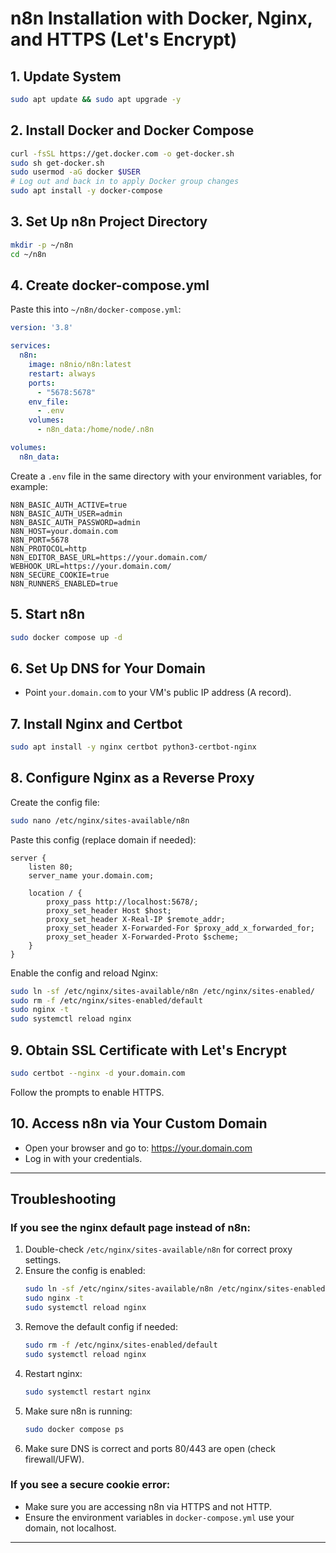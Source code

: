 
# n8n Installation with Docker, Nginx, and HTTPS (Let's Encrypt)

## 1. Update System
```sh
sudo apt update && sudo apt upgrade -y
```

## 2. Install Docker and Docker Compose
```sh
curl -fsSL https://get.docker.com -o get-docker.sh
sudo sh get-docker.sh
sudo usermod -aG docker $USER
# Log out and back in to apply Docker group changes
sudo apt install -y docker-compose
```

## 3. Set Up n8n Project Directory
```sh
mkdir -p ~/n8n
cd ~/n8n
```

## 4. Create docker-compose.yml

Paste this into `~/n8n/docker-compose.yml`:
```yaml
version: '3.8'

services:
  n8n:
    image: n8nio/n8n:latest
    restart: always
    ports:
      - "5678:5678"
    env_file:
      - .env
    volumes:
      - n8n_data:/home/node/.n8n

volumes:
  n8n_data:
```

Create a `.env` file in the same directory with your environment variables, for example:
```env
N8N_BASIC_AUTH_ACTIVE=true
N8N_BASIC_AUTH_USER=admin
N8N_BASIC_AUTH_PASSWORD=admin
N8N_HOST=your.domain.com
N8N_PORT=5678
N8N_PROTOCOL=http
N8N_EDITOR_BASE_URL=https://your.domain.com/
WEBHOOK_URL=https://your.domain.com/
N8N_SECURE_COOKIE=true
N8N_RUNNERS_ENABLED=true
```

## 5. Start n8n
```sh
sudo docker compose up -d
```

## 6. Set Up DNS for Your Domain
- Point `your.domain.com` to your VM's public IP address (A record).

## 7. Install Nginx and Certbot
```sh
sudo apt install -y nginx certbot python3-certbot-nginx
```

## 8. Configure Nginx as a Reverse Proxy
Create the config file:
```sh
sudo nano /etc/nginx/sites-available/n8n
```
Paste this config (replace domain if needed):
```
server {
    listen 80;
    server_name your.domain.com;

    location / {
        proxy_pass http://localhost:5678/;
        proxy_set_header Host $host;
        proxy_set_header X-Real-IP $remote_addr;
        proxy_set_header X-Forwarded-For $proxy_add_x_forwarded_for;
        proxy_set_header X-Forwarded-Proto $scheme;
    }
}
```
Enable the config and reload Nginx:
```sh
sudo ln -sf /etc/nginx/sites-available/n8n /etc/nginx/sites-enabled/
sudo rm -f /etc/nginx/sites-enabled/default
sudo nginx -t
sudo systemctl reload nginx
```

## 9. Obtain SSL Certificate with Let's Encrypt
```sh
sudo certbot --nginx -d your.domain.com
```
Follow the prompts to enable HTTPS.

## 10. Access n8n via Your Custom Domain
- Open your browser and go to: https://your.domain.com
- Log in with your credentials.

---

## Troubleshooting

### If you see the nginx default page instead of n8n:
1. Double-check `/etc/nginx/sites-available/n8n` for correct proxy settings.
2. Ensure the config is enabled:
   ```sh
   sudo ln -sf /etc/nginx/sites-available/n8n /etc/nginx/sites-enabled/
   sudo nginx -t
   sudo systemctl reload nginx
   ```
3. Remove the default config if needed:
   ```sh
   sudo rm -f /etc/nginx/sites-enabled/default
   sudo systemctl reload nginx
   ```
4. Restart nginx:
   ```sh
   sudo systemctl restart nginx
   ```
5. Make sure n8n is running:
   ```sh
   sudo docker compose ps
   ```
6. Make sure DNS is correct and ports 80/443 are open (check firewall/UFW).

### If you see a secure cookie error:
- Make sure you are accessing n8n via HTTPS and not HTTP.
- Ensure the environment variables in `docker-compose.yml` use your domain, not localhost.

---
